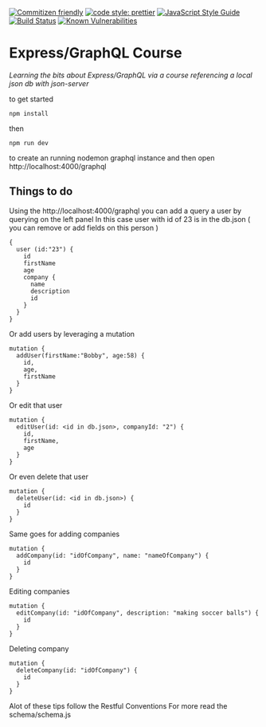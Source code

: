 [![Commitizen friendly](https://img.shields.io/badge/commitizen-friendly-brightgreen.svg)](http://commitizen.github.io/cz-cli/)
[![code style: prettier](https://img.shields.io/badge/code_style-prettier-ff69b4.svg?style=flat-square)](https://github.com/prettier/prettier)
[![JavaScript Style Guide](https://img.shields.io/badge/code_style-standard-brightgreen.svg)](https://standardjs.com)
[![Build Status](https://travis-ci.com/Loonz206/hello-next.svg?branch=master)](https://travis-ci.com/Loonz206/users)
[![Known Vulnerabilities](https://snyk.io/test/github/loonz206/users/badge.svg)](https://snyk.io/test/github/loonz206/users)

# Express/GraphQL Course

_Learning the bits about Express/GraphQL via a course referencing a local json db with json-server_

to get started

`npm install`

then

`npm run dev`

to create an running nodemon graphql instance and then open http://localhost:4000/graphql

## Things to do

Using the http://localhost:4000/graphql you can add a query a user by querying on the left panel
In this case user with id of 23 is in the db.json ( you can remove or add fields on this person )

```
{
  user (id:"23") {
    id
    firstName
    age
    company {
      name
      description
      id
    }
  }
}
```

Or add users by leveraging a mutation

```
mutation {
  addUser(firstName:"Bobby", age:58) {
    id,
    age,
    firstName
  }
}
```

Or edit that user

```
mutation {
  editUser(id: <id in db.json>, companyId: "2") {
    id,
    firstName,
    age
  }
}
```

Or even delete that user

```
mutation {
  deleteUser(id: <id in db.json>) {
    id
  }
}
```

Same goes for adding companies

```
mutation {
  addCompany(id: "idOfCompany", name: "nameOfCompany") {
    id
  }
}
```

Editing companies

```
mutation {
  editCompany(id: "idOfCompany", description: "making soccer balls") {
    id
  }
}
```

Deleting company

```
mutation {
  deleteCompany(id: "idOfCompany") {
    id
  }
}
```

Alot of these tips follow the Restful Conventions
For more read the schema/schema.js
